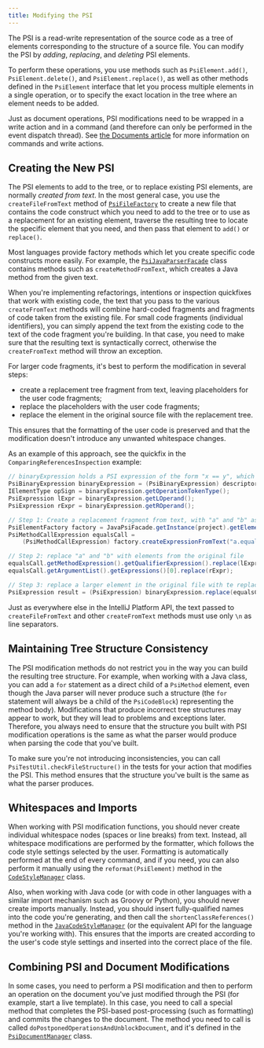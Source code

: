 ```yaml
---
title: Modifying the PSI
---
```


The PSI is a read-write representation of the source code as a tree of elements corresponding to the structure of a source
file. You can modify the PSI by *adding*, *replacing*, and *deleting* PSI elements.

To perform these operations, you use methods such as `PsiElement.add()`, `PsiElement.delete()`, and `PsiElement.replace()`,
as well as other methods defined in the `PsiElement` interface that let you process multiple elements in a single
operation, or to specify the exact location in the tree where an element needs to be added.

Just as document operations, PSI modifications need to be wrapped in a write action and in a command (and therefore
can only be performed in the event dispatch thread). See [the Documents article](/basics/architectural_overview/documents.html#what-are-the-rules-of-working-with-documents)
for more information on commands and write actions.


## Creating the New PSI

The PSI elements to add to the tree, or to replace existing PSI elements, are normally *created from text*.
In the most general case, you use the `createFileFromText` method of [`PsiFileFactory`](upsource:///platform/core-api/src/com/intellij/psi/PsiFileFactory.java)
to create a new file that contains the code construct which you need to add to the tree or to use as a replacement
for an existing element, traverse the resulting tree to locate the specific element that you need, and then pass that
element to `add()` or `replace()`.

Most languages provide factory methods which let you create specific code constructs more easily. For example,
the [`PsiJavaParserFacade`](upsource:///java/java-psi-api/src/com/intellij/psi/PsiJavaParserFacade.java) class
contains methods such as `createMethodFromText`, which creates a Java method from the given text.

When you're implementing refactorings, intentions or inspection quickfixes that work with existing code, the text that
you pass to the various `createFromText` methods will combine hard-coded fragments and fragments of code taken from
the existing file. For small code fragments (individual identifiers), you can simply append the text from the existing
code to the text of the code fragment you're building. In that case, you need to make sure that the resulting text is 
syntactically correct, otherwise the `createFromText` method will throw an exception. 

For larger code fragments, it's best to perform the modification in several steps: 

 * create a replacement tree fragment from text, leaving placeholders for the user code fragments;
 * replace the placeholders with the user code fragments;
 * replace the element in the original source file with the replacement tree.

This ensures that the formatting of the user code is preserved and that the modification doesn't introduce any unwanted
whitespace changes.  

As an example of this approach, see the quickfix in the `ComparingReferencesInspection` example:

```java
// binaryExpression holds a PSI expression of the form "x == y", which needs to be replaced with "x.equals(y)"
PsiBinaryExpression binaryExpression = (PsiBinaryExpression) descriptor.getPsiElement();
IElementType opSign = binaryExpression.getOperationTokenType();
PsiExpression lExpr = binaryExpression.getLOperand();
PsiExpression rExpr = binaryExpression.getROperand();

// Step 1: Create a replacement fragment from text, with "a" and "b" as placeholders
PsiElementFactory factory = JavaPsiFacade.getInstance(project).getElementFactory();
PsiMethodCallExpression equalsCall =
    (PsiMethodCallExpression) factory.createExpressionFromText("a.equals(b)", null);

// Step 2: replace "a" and "b" with elements from the original file
equalsCall.getMethodExpression().getQualifierExpression().replace(lExpr);
equalsCall.getArgumentList().getExpressions()[0].replace(rExpr);

// Step 3: replace a larger element in the original file with te replacement tree
PsiExpression result = (PsiExpression) binaryExpression.replace(equalsCall);
```

Just as everywhere else in the IntelliJ Platform API, the text passed to `createFileFromText` and other `createFromText`
methods must use only `\n` as line separators.


## Maintaining Tree Structure Consistency

The PSI modification methods do not restrict you in the way you can build the resulting tree structure. For example,
when working with a Java class, you can add a `for` statement as a direct child of a `PsiMethod` element, even though
the Java parser will never produce such a structure (the `for` statement will always be a child of the `PsiCodeBlock`)
representing the method body). Modifications that produce incorrect tree structures may appear to work, but they will
lead to problems and exceptions later. Therefore, you always need to ensure that the structure you built with PSI
modification operations is the same as what the parser would produce when parsing the code that you've built.

To make sure you're not introducing inconsistencies, you can call `PsiTestUtil.checkFileStructure()` in the tests for
your action that modifies the PSI. This method ensures that the structure you've built is the same as what the parser produces.


## Whitespaces and Imports

When working with PSI modification functions, you should never create individual whitespace nodes (spaces or line breaks)
from text. Instead, all whitespace modifications are performed by the formatter, which follows the code style settings
selected by the user. Formatting is automatically performed at the end of every command, and if you need, you can
also perform it manually using the `reformat(PsiElement)` method in the
[`CodeStyleManager`](upsource:///platform/core-api/src/com/intellij/psi/codeStyle/CodeStyleManager.java) class.

Also, when working with Java code (or with code in other languages with a similar import mechanism such as Groovy or Python),
you should never create imports manually. Instead, you should insert fully-qualified names into the code you're
generating, and then call the `shortenClassReferences()` method in the 
[`JavaCodeStyleManager`](upsource:///java/java-psi-api/src/com/intellij/psi/codeStyle/JavaCodeStyleManager.java)
(or the equivalent API for the language you're working with). This ensures that the imports are created according to
the user's code style settings and inserted into the correct place of the file.


## Combining PSI and Document Modifications 

In some cases, you need to perform a PSI modification and then to perform an operation on the document you've just
modified through the PSI (for example, start a live template). In this case, you need to call a special method that
completes the PSI-based post-processing (such as formatting) and commits the changes to the document. The method
you need to call is called `doPostponedOperationsAndUnblockDocument`, and it's defined in the
[`PsiDocumentManager`](upsource:///platform/core-api/src/com/intellij/psi/PsiDocumentManager.java) class.

